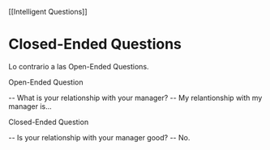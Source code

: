[[Intelligent Questions]]

# Closed-Ended Questions

Lo contrario a las Open-Ended Questions.

Open-Ended Question

-- What is your relationship with your manager?
-- My relantionship with my manager is... 

Closed-Ended Question

-- Is your relationship with your manager good?
-- No.


